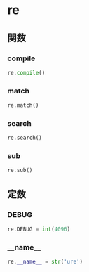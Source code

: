 # re
## 関数
### compile
```python
re.compile()
```
### match
```python
re.match()
```
### search
```python
re.search()
```
### sub
```python
re.sub()
```
## 定数
### DEBUG
```python
re.DEBUG = int(4096)
```
### \_\_name\_\_
```python
re.__name__ = str('ure')
```
